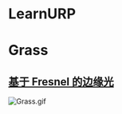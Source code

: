 # LearnURP





# Grass



## [基于 Fresnel 的边缘光](https://github.com/csdjk/LearnUnityShader/tree/master/Assets/Scenes/OutLine/Fresnel)

![Grass.gif](https://s2.loli.net/2023/04/09/v7dtlaN1UqS9VuB.gif)
